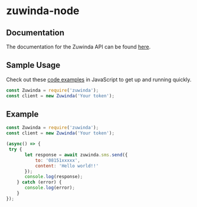 # zuwinda-node

## Documentation

The documentation for the Zuwinda API can be found [here][apidocs].


## Sample Usage

Check out these [code examples][codeexamples] in JavaScript to get up and running quickly.


```javascript
const Zuwinda = require('zuwinda');
const client = new Zuwinda('Your token');
```

## Example


```javascript
const Zuwinda = require('zuwinda');
const client = new Zuwinda('Your token');

(async() => {
 try {
       let response = await zuwinda.sms.send({
           to: '08151xxxxx',
           content: 'Hello world!!'
       });
       console.log(response);
    } catch (error) {
       console.log(error);
    }
});
```


[apidocs]: https://docs.zuwinda.com
[codeexamples]: https://github.com/zuwinda/zuwinda-node/tree/master/examples
